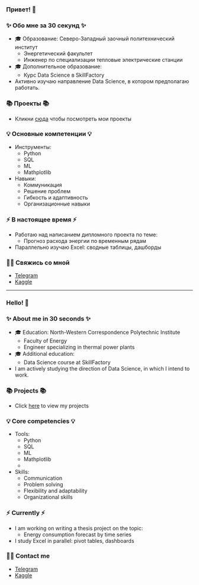 ### Привет! 👋

### ✨ Обо мне за 30 секунд ✨ 
* 🎓 Образование: Северо-Западный заочный политехнический институт
  - Энергетический факультет
  - Инженер по специализации тепловые электрические станции
* 🎓 Дополнительное образование:
  -	Курс Data Science в SkillFactory
*  Активно изучаю направление Data Science, в котором предполагаю работать.

### 📚 Проекты 📚

* Кликни [сюда](https://github.com/Licharg?tab=repositories) чтобы посмотреть мои проекты

### 💡 Основные компетенции 💡
* Инструменты: 
  - Python
  - SQL
  - ML
  - Mathplotlib
* Навыки: 
  - Коммуникация
  - Решение проблем
  - Гибкость и адаптивность
  - Организационные навыки

### ⚡️ В настоящее время ⚡️
* Работаю над написанием дипломного проекта по теме:
  - Прогноз расхода энергии по временным рядам
* Параллельно изучаю Excel: сводные таблицы, дашборды

### 🙌🏻 Свяжись со мной
- [Telegram](https://t.me/Lichargin)
- [Kaggle](https://www.kaggle.com/licharg)

---

### Hello! 👋

### ✨ About me in 30 seconds ✨ 
* 🎓 Education: North-Western Correspondence Polytechnic Institute
  - Faculty of Energy
  - Engineer specializing in thermal power plants
* 🎓 Additional education:
  - Data Science course at SkillFactory
* I am actively studying the direction of Data Science, in which I intend to work.

### 📚 Projects 📚

* Click [here](https://github.com/Licharg?tab=repositories ) to view my projects
  

### 💡 Core competencies 💡

* Tools:
  - Python
  - SQL
  - ML
  - Mathplotlib
  - 
* Skills:
  - Communication
  - Problem solving
  - Flexibility and adaptability
  - Organizational skills
 
### ⚡️ Currently ⚡️
* I am working on writing a thesis project on the topic: 
  - Energy consumption forecast by time series
* I study Excel in parallel: pivot tables, dashboards


### 🙌🏻 Contact me
- [Telegram](https://t.me/Lichargin)
- [Kaggle](https://www.kaggle.com/licharg)
